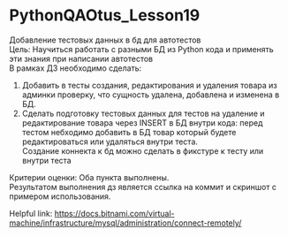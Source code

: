 # PythonQAOtus_Lesson19

Добавление тестовых данных в бд для автотестов \
Цель: Научиться работать с разными БД из Python кода и применять эти знания при написании автотестов \
В рамках ДЗ необходимо сделать:
1. Добавить в тесты создания, редактирования и удаления товара из админки проверку, что сущность удалена, добавлена и изменена в БД.
2. Сделать подготовку тестовых данных для тестов на удаление и редактирование товара через INSERT в БД внутри кода: перед тестом небходимо добавить в БД товар который будете редактироваться или удаляться внутри теста. \
Создание коннекта к бд можно сделать в фикстуре к тесту или внутри теста 

Критерии оценки: Оба пункта выполнены. \
Результатом выполнения дз является ссылка на коммит и скриншот с примером использования.

Helpful link:
https://docs.bitnami.com/virtual-machine/infrastructure/mysql/administration/connect-remotely/

